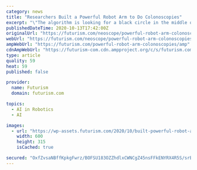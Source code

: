 ```yaml
---
category: news
title: "Researchers Built a Powerful Robot Arm to Do Colonoscopies"
excerpt: "\"The algorithm is looking for a black circle in the middle of the image. That black circle is the direction where the tip of the instrument needs to go.\""
publishedDateTime: 2020-10-13T17:42:00Z
originalUrl: "https://futurism.com/neoscope/powerful-robot-arm-colonoscopies"
webUrl: "https://futurism.com/neoscope/powerful-robot-arm-colonoscopies"
ampWebUrl: "https://futurism.com/powerful-robot-arm-colonoscopies/amp"
cdnAmpWebUrl: "https://futurism-com.cdn.ampproject.org/c/s/futurism.com/powerful-robot-arm-colonoscopies/amp"
type: article
quality: 59
heat: 59
published: false

provider:
  name: Futurism
  domain: futurism.com

topics:
  - AI in Robotics
  - AI

images:
  - url: "https://wp-assets.futurism.com/2020/10/built-powerful-robot-arm-colonoscopies-600x315.jpg"
    width: 600
    height: 315
    isCached: true

secured: "OxfZvsaNBffKpkgFwrz/BOFSU183OZZhdlxCWNCgZ45nsFFkENYRX4R5S/srBqeIMXX0O9zQtDNUm55PQoWM4WWRcV0P//yu6eletrfSdqYXbQQohkupq+s8zu8jzPxFBYPbHLcgGEf9JlI3Br9BwKDbdRpxUdRMdr2E0L1KZ/FrxwhQarU8gGp80Jbe1VBlF62L0F8B3ytgJrum0lDbQqXK0VB0/GKzkI5fpvzF90q07XkOy65mzVNMFuQTmABAh6AMov2MMXMwl2G6auZ7gCixH4s0ZfDiQcxS4UDe/UxeasPuGaLM51atMfBGS+p512W8753QiH4LCzpQjWZ2sM/XpUxlJV8y1cbGbfpiQ4k=;qgc5JsgN0wCoWjd2Kxs4lw=="
---
```


